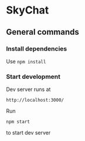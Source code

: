 # SkyChat

## General commands
### Install dependencies
Use 
`npm install`

### Start development
Dev server runs at 
```
http://localhost:3000/
```

Run 
```
npm start
``` 
to start dev server

